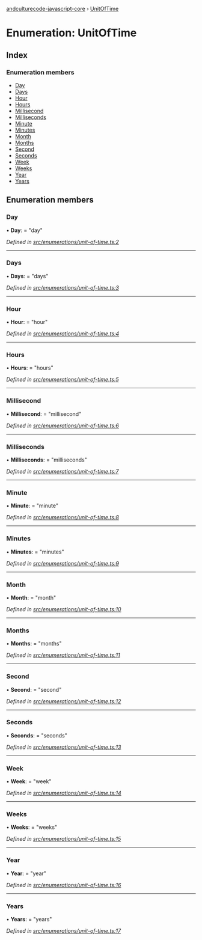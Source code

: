 [andculturecode-javascript-core](../README.md) › [UnitOfTime](unitoftime.md)

# Enumeration: UnitOfTime

## Index

### Enumeration members

* [Day](unitoftime.md#day)
* [Days](unitoftime.md#days)
* [Hour](unitoftime.md#hour)
* [Hours](unitoftime.md#hours)
* [Millisecond](unitoftime.md#millisecond)
* [Milliseconds](unitoftime.md#milliseconds)
* [Minute](unitoftime.md#minute)
* [Minutes](unitoftime.md#minutes)
* [Month](unitoftime.md#month)
* [Months](unitoftime.md#months)
* [Second](unitoftime.md#second)
* [Seconds](unitoftime.md#seconds)
* [Week](unitoftime.md#week)
* [Weeks](unitoftime.md#weeks)
* [Year](unitoftime.md#year)
* [Years](unitoftime.md#years)

## Enumeration members

###  Day

• **Day**: = "day"

*Defined in [src/enumerations/unit-of-time.ts:2](https://github.com/AndcultureCode/AndcultureCode.JavaScript.Core/blob/d40ad2b/src/enumerations/unit-of-time.ts#L2)*

___

###  Days

• **Days**: = "days"

*Defined in [src/enumerations/unit-of-time.ts:3](https://github.com/AndcultureCode/AndcultureCode.JavaScript.Core/blob/d40ad2b/src/enumerations/unit-of-time.ts#L3)*

___

###  Hour

• **Hour**: = "hour"

*Defined in [src/enumerations/unit-of-time.ts:4](https://github.com/AndcultureCode/AndcultureCode.JavaScript.Core/blob/d40ad2b/src/enumerations/unit-of-time.ts#L4)*

___

###  Hours

• **Hours**: = "hours"

*Defined in [src/enumerations/unit-of-time.ts:5](https://github.com/AndcultureCode/AndcultureCode.JavaScript.Core/blob/d40ad2b/src/enumerations/unit-of-time.ts#L5)*

___

###  Millisecond

• **Millisecond**: = "millisecond"

*Defined in [src/enumerations/unit-of-time.ts:6](https://github.com/AndcultureCode/AndcultureCode.JavaScript.Core/blob/d40ad2b/src/enumerations/unit-of-time.ts#L6)*

___

###  Milliseconds

• **Milliseconds**: = "milliseconds"

*Defined in [src/enumerations/unit-of-time.ts:7](https://github.com/AndcultureCode/AndcultureCode.JavaScript.Core/blob/d40ad2b/src/enumerations/unit-of-time.ts#L7)*

___

###  Minute

• **Minute**: = "minute"

*Defined in [src/enumerations/unit-of-time.ts:8](https://github.com/AndcultureCode/AndcultureCode.JavaScript.Core/blob/d40ad2b/src/enumerations/unit-of-time.ts#L8)*

___

###  Minutes

• **Minutes**: = "minutes"

*Defined in [src/enumerations/unit-of-time.ts:9](https://github.com/AndcultureCode/AndcultureCode.JavaScript.Core/blob/d40ad2b/src/enumerations/unit-of-time.ts#L9)*

___

###  Month

• **Month**: = "month"

*Defined in [src/enumerations/unit-of-time.ts:10](https://github.com/AndcultureCode/AndcultureCode.JavaScript.Core/blob/d40ad2b/src/enumerations/unit-of-time.ts#L10)*

___

###  Months

• **Months**: = "months"

*Defined in [src/enumerations/unit-of-time.ts:11](https://github.com/AndcultureCode/AndcultureCode.JavaScript.Core/blob/d40ad2b/src/enumerations/unit-of-time.ts#L11)*

___

###  Second

• **Second**: = "second"

*Defined in [src/enumerations/unit-of-time.ts:12](https://github.com/AndcultureCode/AndcultureCode.JavaScript.Core/blob/d40ad2b/src/enumerations/unit-of-time.ts#L12)*

___

###  Seconds

• **Seconds**: = "seconds"

*Defined in [src/enumerations/unit-of-time.ts:13](https://github.com/AndcultureCode/AndcultureCode.JavaScript.Core/blob/d40ad2b/src/enumerations/unit-of-time.ts#L13)*

___

###  Week

• **Week**: = "week"

*Defined in [src/enumerations/unit-of-time.ts:14](https://github.com/AndcultureCode/AndcultureCode.JavaScript.Core/blob/d40ad2b/src/enumerations/unit-of-time.ts#L14)*

___

###  Weeks

• **Weeks**: = "weeks"

*Defined in [src/enumerations/unit-of-time.ts:15](https://github.com/AndcultureCode/AndcultureCode.JavaScript.Core/blob/d40ad2b/src/enumerations/unit-of-time.ts#L15)*

___

###  Year

• **Year**: = "year"

*Defined in [src/enumerations/unit-of-time.ts:16](https://github.com/AndcultureCode/AndcultureCode.JavaScript.Core/blob/d40ad2b/src/enumerations/unit-of-time.ts#L16)*

___

###  Years

• **Years**: = "years"

*Defined in [src/enumerations/unit-of-time.ts:17](https://github.com/AndcultureCode/AndcultureCode.JavaScript.Core/blob/d40ad2b/src/enumerations/unit-of-time.ts#L17)*
